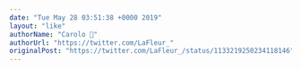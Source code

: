 ```yaml
---
date: "Tue May 28 03:51:38 +0000 2019"
layout: "like"
authorName: "Carolo 💚"
authorUrl: "https://twitter.com/LaFleur_"
originalPost: "https://twitter.com/LaFleur_/status/1133219250234118146"
---
```

